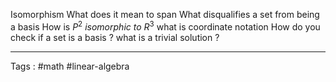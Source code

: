 Isomorphism 
What does it mean to span 
What disqualifies a set from being a basis 
How is $P^2 \ isomorphic \ to \ R^3$ 
what is coordinate notation 
How do you check if a set is a basis ? 
what is a trivial solution ? 
____
Tags : #math #linear-algebra
